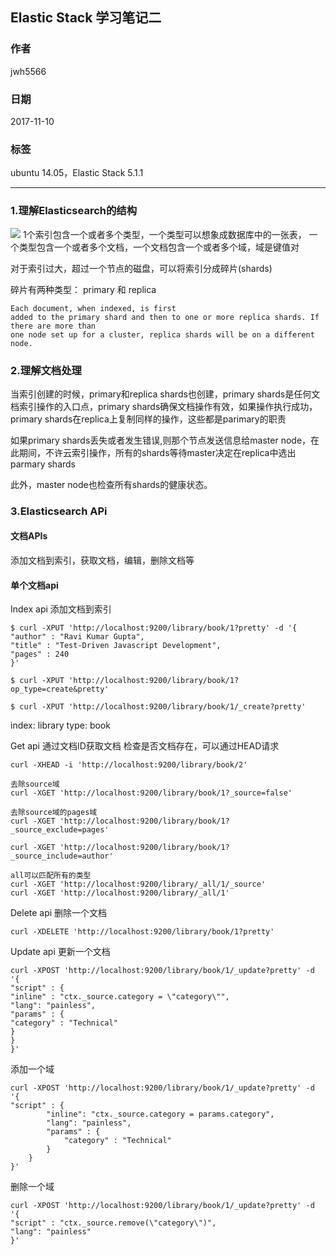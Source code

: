 ##  Elastic Stack 学习笔记二
### 作者               
jwh5566                
                
### 日期              
2017-11-10                  
### 标签              
ubuntu 14.05，Elastic Stack 5.1.1

---
### 1.理解Elasticsearch的结构
![](https://i.imgur.com/14gXS8T.jpg)
1个索引包含一个或者多个类型，一个类型可以想象成数据库中的一张表，
一个类型包含一个或者多个文档，一个文档包含一个或者多个域，域是键值对

对于索引过大，超过一个节点的磁盘，可以将索引分成碎片(shards)

碎片有两种类型： primary 和 replica
```
Each document, when indexed, is first
added to the primary shard and then to one or more replica shards. If there are more than
one node set up for a cluster, replica shards will be on a different node.
```
### 2.理解文档处理
当索引创建的时候，primary和replica shards也创建，primary shards是任何文档索引操作的入口点，primary shards确保文档操作有效，如果操作执行成功，primary shards在replica上复制同样的操作，这些都是parimary的职责

如果primary shards丢失或者发生错误,则那个节点发送信息给master node，在此期间，不许云索引操作，所有的shards等待master决定在replica中选出parmary shards

此外，master node也检查所有shards的健康状态。

### 3.Elasticsearch APi
#### 文档APIs
添加文档到索引，获取文档，编辑，删除文档等

#### 单个文档api
Index api 添加文档到索引
```
$ curl -XPUT 'http://localhost:9200/library/book/1?pretty' -d '{
"author" : "Ravi Kumar Gupta",
"title" : "Test-Driven Javascript Development",
"pages" : 240
}'

$ curl -XPUT 'http://localhost:9200/library/book/1?op_type=create&pretty'

$ curl -XPUT 'http://localhost:9200/library/book/1/_create?pretty'
```
index: library
type: book

Get api 通过文档ID获取文档
检查是否文档存在，可以通过HEAD请求
```
curl -XHEAD -i 'http://localhost:9200/library/book/2'

去除source域
curl -XGET 'http://localhost:9200/library/book/1?_source=false'

去除source域的pages域
curl -XGET 'http://localhost:9200/library/book/1?_source_exclude=pages'

curl -XGET 'http://localhost:9200/library/book/1?_source_include=author'

all可以匹配所有的类型
curl -XGET 'http://localhost:9200/library/_all/1/_source'
curl -XGET 'http://localhost:9200/library/_all/1'
```

Delete api 删除一个文档
```
curl -XDELETE 'http://localhost:9200/library/book/1?pretty'

```

Update api 更新一个文档
```
curl -XPOST 'http://localhost:9200/library/book/1/_update?pretty' -d '{
"script" : {
"inline" : "ctx._source.category = \"category\"",
"lang": "painless",
"params" : {
"category" : "Technical"
}
}
}'
```

添加一个域
```
curl -XPOST 'http://localhost:9200/library/book/1/_update?pretty' -d '{
"script" : {
        "inline": "ctx._source.category = params.category",
        "lang": "painless",
        "params" : {
            "category" : "Technical"
        }
    }
}'
```

删除一个域
```
curl -XPOST 'http://localhost:9200/library/book/1/_update?pretty' -d '{
"script" : "ctx._source.remove(\"category\")",
"lang": "painless"
}'
```


